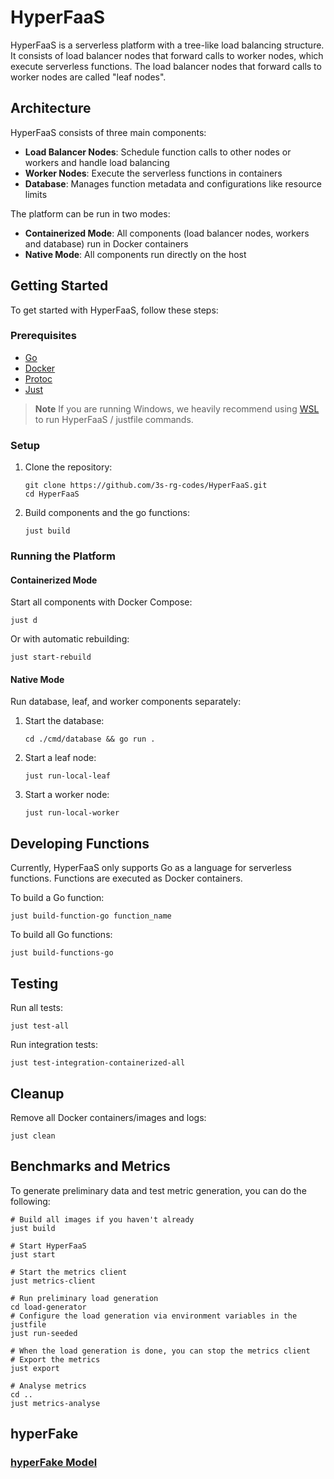 # HyperFaaS

HyperFaaS is a serverless platform with a tree-like load balancing structure. It consists of load balancer nodes that forward calls to worker nodes, which execute serverless functions.
The load balancer nodes that forward calls to worker nodes are called "leaf nodes".
## Architecture

HyperFaaS consists of three main components:

- **Load Balancer Nodes**: Schedule function calls to other nodes or workers and handle load balancing
- **Worker Nodes**: Execute the serverless functions in containers
- **Database**: Manages function metadata and configurations like resource limits

The platform can be run in two modes:
- **Containerized Mode**: All components (load balancer nodes, workers and database) run in Docker containers
- **Native Mode**: All components run directly on the host

## Getting Started
To get started with HyperFaaS, follow these steps:

### Prerequisites

- [Go](https://go.dev/doc/install)
- [Docker](https://docs.docker.com/get-docker/)
- [Protoc](https://protobuf.dev/installation/)
- [Just](https://github.com/casey/just?tab=readme-ov-file#installation)

> **Note**
> If you are running Windows, we heavily recommend using [WSL](https://learn.microsoft.com/en-us/windows/wsl/install) to run HyperFaaS / justfile commands.
### Setup

1. Clone the repository:
   ```
   git clone https://github.com/3s-rg-codes/HyperFaaS.git
   cd HyperFaaS
   ```

2. Build components and the go functions:
   ```
   just build
   ```

### Running the Platform

#### Containerized Mode

Start all components with Docker Compose:
```
just d
```

Or with automatic rebuilding:
```
just start-rebuild
```

#### Native Mode

Run database, leaf, and worker components separately:

1. Start the database:
   ```
   cd ./cmd/database && go run .
   ```

2. Start a leaf node:
   ```
   just run-local-leaf
   ```

3. Start a worker node:
   ```
   just run-local-worker
   ```

## Developing Functions

Currently, HyperFaaS only supports Go as a language for serverless functions. Functions are executed as Docker containers.

To build a Go function:
```
just build-function-go function_name
```

To build all Go functions:
```
just build-functions-go
```

## Testing

Run all tests:
```
just test-all
```

Run integration tests:
```
just test-integration-containerized-all
```

## Cleanup

Remove all Docker containers/images and logs:
```
just clean
```


## Benchmarks and Metrics

To generate preliminary data and test metric generation, you can do the following:

```
# Build all images if you haven't already
just build

# Start HyperFaaS
just start

# Start the metrics client
just metrics-client

# Run preliminary load generation
cd load-generator
# Configure the load generation via environment variables in the justfile
just run-seeded

# When the load generation is done, you can stop the metrics client
# Export the metrics
just export

# Analyse metrics
cd ..
just metrics-analyse
```

## hyperFake

### [hyperFake Model](./hyperFakeModel/README.md)
